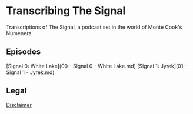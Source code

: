 # Transcribing The Signal

Transcriptions of The Signal, a podcast set in the world of Monte Cook's
Numenera.

## Episodes

[Signal 0: White Lake](00 - Signal 0 - White Lake.md)
[Signal 1: Jyrek](01 - Signal 1 - Jyrek.md)

## Legal

[Disclaimer](LEGAL.md)
